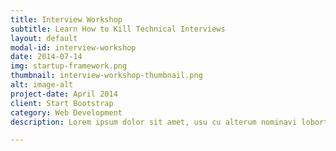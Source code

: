 ```yaml
---
title: Interview Workshop
subtitle: Learn How to Kill Technical Interviews
layout: default
modal-id: interview-workshop
date: 2014-07-14
img: startup-framework.png
thumbnail: interview-workshop-thumbnail.png
alt: image-alt
project-date: April 2014
client: Start Bootstrap
category: Web Development
description: Lorem ipsum dolor sit amet, usu cu alterum nominavi lobortis. At duo novum diceret. Tantas apeirian vix et, usu sanctus postulant inciderint ut, populo diceret necessitatibus in vim. Cu eum dicam feugiat noluisse.

---
```

